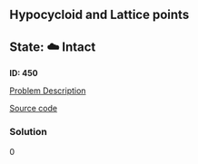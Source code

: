 ## Hypocycloid and Lattice points

## State: :cloud: **Intact**

**ID: 450**

[Problem Description](https://projecteuler.net/problem=450)

[Source code](main.cpp)

### Solution
0
